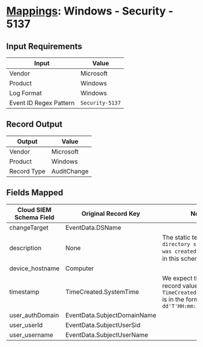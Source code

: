 # [Mappings](README.md): Windows - Security - 5137

## Input Requirements

|Input|Value|
|-----|-----|
|Vendor|Microsoft|
|Product|Windows|
|Log Format|Windows|
|Event ID Regex Pattern|`Security-5137`|

## Record Output

|Output|Value|
|------|-----|
|Vendor|Microsoft|
|Product|Windows|
|Record Type|AuditChange|

## Fields Mapped

|Cloud SIEM Schema Field|Original Record Key|Notes|
|-----------------------|-------------------|-----|
|changeTarget|EventData.DSName||
|description|None|The static text `A directory service object was created.` is populated in this schema field.|
|device_hostname|Computer||
|timestamp|TimeCreated.SystemTime|We expect the orginal record value of `TimeCreated.SystemTime` is in the format `yyyy-MM-dd'T'HH:mm:ss.SSSSSSSSSZ`|
|user_authDomain|EventData.SubjectDomainName||
|user_userId|EventData.SubjectUserSid||
|user_username|EventData.SubjectUserName||

